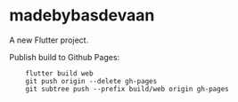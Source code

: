 # madebybasdevaan

A new Flutter project.

Publish build to Github Pages:

```
    flutter build web
    git push origin --delete gh-pages
    git subtree push --prefix build/web origin gh-pages
```
